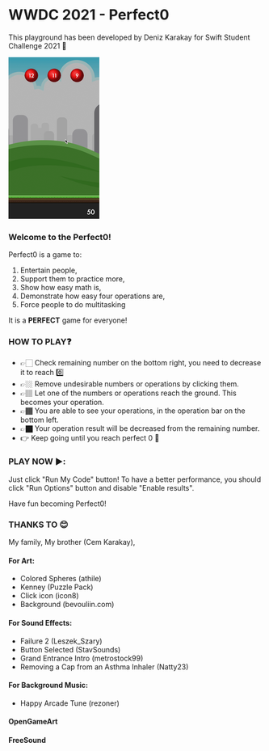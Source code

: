 # WWDC 2021 - Perfect0

This playground has been developed by Deniz Karakay for Swift Student Challenge 2021 🎉

![](screenshot.png)

### Welcome to the Perfect0!
 
Perfect0 is a game to:

1.  Entertain people,
2.  Support them to practice more,
3.  Show how easy math is,
4.  Demonstrate how easy four operations are,
5.  Force people to do multitasking
 
It is a **PERFECT** game for everyone!
 
###  HOW TO PLAY❓
*  👉🏻 Check remaining number on the bottom right, you need to decrease it to reach 0️⃣
*  👉🏼 Remove undesirable numbers or operations by clicking them.
* 👉🏽 Let one of the numbers or operations reach the ground. This becomes your operation.
* 👉🏾 You are able to see your operations, in the operation bar on the bottom left.
* 👉🏿 Your operation result will be decreased from the remaining number.
* 👉 Keep going until you reach perfect 0 🎉
 
###  PLAY NOW ▶️:
 Just click "Run My Code" button!
 To have a better performance, you should click "Run Options" button and disable "Enable results". 
 
 Have fun becoming Perfect0! 
 
###  THANKS TO 😊 
 My family,
 My brother (Cem Karakay),
 
#### For Art:
 - Colored Spheres (athile)
 - Kenney (Puzzle Pack)
 - Click icon (icon8)
 - Background (bevouliin.com)
 
#### For Sound Effects:
 - Failure 2 (Leszek_Szary)
 - Button Selected (StavSounds)
 - Grand Entrance Intro (metrostock99)
 - Removing a Cap from an Asthma Inhaler (Natty23)
 
#### For Background Music:
 - Happy Arcade Tune (rezoner)

#### OpenGameArt
#### FreeSound
 
 
